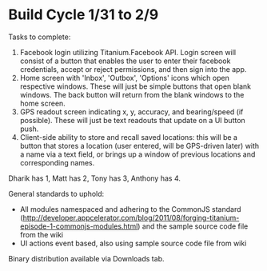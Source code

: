 # Build Cycle 1/31 to 2/9 #
Tasks to complete:
  1. Facebook login utilizing Titanium.Facebook API.  Login screen will consist of a button that enables the user to enter their facebook credentials, accept or reject permissions, and then sign into the app.
  1. Home screen with 'Inbox', 'Outbox', 'Options' icons which open respective windows.  These will just be simple buttons that open blank windows.  The back button will return from the blank windows to the home screen.
  1. GPS readout screen indicating x, y, accuracy, and bearing/speed (if possible).  These will just be text readouts that update on a UI button push.
  1. Client-side ability to store and recall saved locations:  this will be a button that stores a location (user entered, will be GPS-driven later) with a name via a text field, or brings up a window of previous locations and corresponding names.

Dharik has 1, Matt has 2, Tony has 3, Anthony has 4.




General standards to uphold:
  * All modules namespaced and adhering to the CommonJS standard (http://developer.appcelerator.com/blog/2011/08/forging-titanium-episode-1-commonjs-modules.html) and the sample source code file from the wiki
  * UI actions event based, also using sample source code file from wiki

Binary distribution available via Downloads tab.
